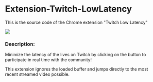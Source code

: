 # Extension-Twitch-LowLatency

This is the source code of the Chrome extension "Twitch Low Latency"

<a href="https://chrome.google.com/webstore/detail/twitch-low-latency/cbfogldjbhmniimcmhpnicnlmopdelbh"><img src="https://storage.googleapis.com/web-dev-uploads/image/WlD8wC6g8khYWPJUsQceQkhXSlv1/iNEddTyWiMfLSwFD6qGq.png"></a>

### Description:

Minimize the latency of the lives on Twitch by clicking on the button to participate in real time with the community!

This extension ignores the loaded buffer and jumps directly to the most recent streamed video possible.
